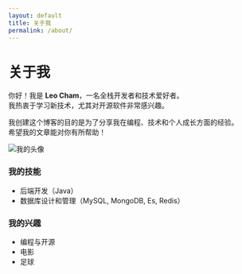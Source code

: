 ```yaml
---
layout: default
title: 关于我
permalink: /about/
---
```


# 关于我

你好！我是 **Leo Cham**，一名全栈开发者和技术爱好者。  
我热衷于学习新技术，尤其对开源软件非常感兴趣。

我创建这个博客的目的是为了分享我在编程、技术和个人成长方面的经验。  
希望我的文章能对你有所帮助！

![我的头像](/assets/images/avatar.jpg)

###  我的技能
- 后端开发（Java）
- 数据库设计和管理（MySQL, MongoDB, Es, Redis）

###  我的兴趣
- 编程与开源
- 电影
- 足球
